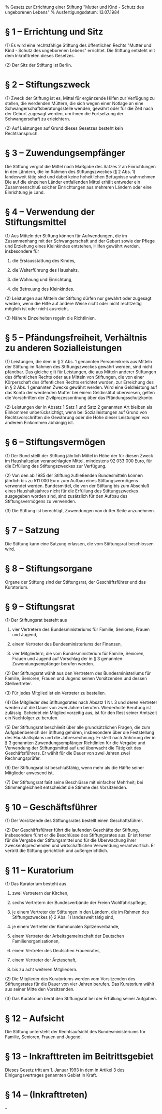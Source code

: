 % Gesetz zur Errichtung einer Stiftung "Mutter und Kind - Schutz des ungeborenen Lebens"
% Ausfertigungsdatum: 13.07.1984
 
# § 1 – Errichtung und Sitz

(1) Es wird eine rechtsfähige Stiftung des öffentlichen Rechts "Mutter und Kind - Schutz des ungeborenen Lebens" errichtet. Die Stiftung entsteht mit dem Inkrafttreten dieses Gesetzes.

(2) Der Sitz der Stiftung ist Berlin.

# § 2 – Stiftungszweck

(1) Zweck der Stiftung ist es, Mittel für ergänzende Hilfen zur Verfügung zu stellen, die werdenden Müttern, die sich wegen einer Notlage an eine Schwangerschaftsberatungsstelle wenden, gewährt oder für die Zeit nach der Geburt zugesagt werden, um ihnen die Fortsetzung der Schwangerschaft zu erleichtern.

(2) Auf Leistungen auf Grund dieses Gesetzes besteht kein Rechtsanspruch.

# § 3 – Zuwendungsempfänger

Die Stiftung vergibt die Mittel nach Maßgabe des Satzes 2 an Einrichtungen in den Ländern, die im Rahmen des Stiftungszweckes (§ 2 Abs. 1) landesweit tätig sind und dabei keine hoheitlichen Befugnisse wahrnehmen. Die auf die einzelnen Länder entfallenden Mittel erhält entweder ein Zusammenschluß solcher Einrichtungen aus mehreren Ländern oder eine Einrichtung je Land.

# § 4 – Verwendung der Stiftungsmittel

(1) Aus Mitteln der Stiftung können für Aufwendungen, die im Zusammenhang mit der Schwangerschaft und der Geburt sowie der Pflege und Erziehung eines Kleinkindes entstehen, Hilfen gewährt werden, insbesondere für

1. die Erstausstattung des Kindes,

2. die Weiterführung des Haushalts,

3. die Wohnung und Einrichtung,

4. die Betreuung des Kleinkindes.

(2) Leistungen aus Mitteln der Stiftung dürfen nur gewährt oder zugesagt werden, wenn die Hilfe auf andere Weise nicht oder nicht rechtzeitig möglich ist oder nicht ausreicht.

(3) Nähere Einzelheiten regeln die Richtlinien.

# § 5 – Pfändungsfreiheit, Verhältnis zu anderen Sozialleistungen

(1) Leistungen, die dem in § 2 Abs. 1 genannten Personenkreis aus Mitteln der Stiftung im Rahmen des Stiftungszweckes gewährt werden, sind nicht pfändbar. Das gleiche gilt für Leistungen, die aus Mitteln anderer Stiftungen des öffentlichen Rechts oder aus Mitteln von Stiftungen, die von einer Körperschaft des öffentlichen Rechts errichtet wurden, zur Erreichung des in § 2 Abs. 1 genannten Zwecks gewährt werden. Wird eine Geldleistung auf das Konto der werdenden Mutter bei einem Geldinstitut überwiesen, gelten die Vorschriften der Zivilprozessordnung über das Pfändungsschutzkonto.

(2) Leistungen der in Absatz 1 Satz 1 und Satz 2 genannten Art bleiben als Einkommen unberücksichtigt, wenn bei Sozialleistungen auf Grund von Rechtsvorschriften die Gewährung oder die Höhe dieser Leistungen von anderem Einkommen abhängig ist.

# § 6 – Stiftungsvermögen

(1) Der Bund stellt der Stiftung jährlich Mittel in Höhe der für diesen Zweck im Haushaltsplan veranschlagten Mittel, mindestens 92 033 000 Euro, für die Erfüllung des Stiftungszweckes zur Verfügung.

(2) Von den ab 1985 der Stiftung zufließenden Bundesmitteln können jährlich bis zu 511 000 Euro zum Aufbau eines Stiftungsvermögens verwendet werden. Bundesmittel, die von der Stiftung bis zum Abschluß eines Haushaltsjahres nicht für die Erfüllung des Stiftungszweckes ausgegeben worden sind, sind zusätzlich für den Aufbau des Stiftungsvermögens zu verwenden.

(3) Die Stiftung ist berechtigt, Zuwendungen von dritter Seite anzunehmen.

# § 7 – Satzung

Die Stiftung kann eine Satzung erlassen, die vom Stiftungsrat beschlossen wird.

# § 8 – Stiftungsorgane

Organe der Stiftung sind der Stiftungsrat, der Geschäftsführer und das Kuratorium.

# § 9 – Stiftungsrat

(1) Der Stiftungsrat besteht aus

1. vier Vertretern des Bundesministeriums für Familie, Senioren, Frauen und Jugend,

2. einem Vertreter des Bundesministeriums der Finanzen,

3. vier Mitgliedern, die vom Bundesministerium für Familie, Senioren, Frauen und Jugend auf Vorschlag der in § 3 genannten Zuwendungsempfänger berufen werden.

(2) Der Stiftungsrat wählt aus den Vertretern des Bundesministeriums für Familie, Senioren, Frauen und Jugend seinen Vorsitzenden und dessen Stellvertreter.

(3) Für jedes Mitglied ist ein Vertreter zu bestellen.

(4) Die Mitglieder des Stiftungsrates nach Absatz 1 Nr. 3 und deren Vertreter werden auf die Dauer von zwei Jahren berufen. Wiederholte Berufung ist zulässig. Scheidet ein Mitglied vorzeitig aus, ist für den Rest seiner Amtszeit ein Nachfolger zu berufen.

(5) Der Stiftungsrat beschließt über alle grundsätzlichen Fragen, die zum Aufgabenbereich der Stiftung gehören, insbesondere über die Feststellung des Haushaltsplans und die Jahresrechnung. Er stellt nach Anhörung der in § 3 genannten Zuwendungsempfänger Richtlinien für die Vergabe und Verwendung der Stiftungsmittel auf und überwacht die Tätigkeit des Geschäftsführers. Er wählt für die Dauer von zwei Jahren zwei Rechnungsprüfer.

(6) Der Stiftungsrat ist beschlußfähig, wenn mehr als die Hälfte seiner Mitglieder anwesend ist.

(7) Der Stiftungsrat faßt seine Beschlüsse mit einfacher Mehrheit; bei Stimmengleichheit entscheidet die Stimme des Vorsitzenden.

# § 10 – Geschäftsführer

(1) Der Vorsitzende des Stiftungsrates bestellt einen Geschäftsführer.

(2) Der Geschäftsführer führt die laufenden Geschäfte der Stiftung, insbesondere führt er die Beschlüsse des Stiftungsrates aus. Er ist ferner für die Vergabe der Stiftungsmittel und für die Überwachung ihrer zweckentsprechenden und wirtschaftlichen Verwendung verantwortlich. Er vertritt die Stiftung gerichtlich und außergerichtlich.

# § 11 – Kuratorium

(1) Das Kuratorium besteht aus

1. zwei Vertretern der Kirchen,

2. sechs Vertretern der Bundesverbände der Freien Wohlfahrtspflege,

3. je einem Vertreter der Stiftungen in den Ländern, die im Rahmen des Stiftungszweckes (§ 2 Abs. 1) landesweit tätig sind,

4. je einem Vertreter der Kommunalen Spitzenverbände,

5. einem Vertreter der Arbeitsgemeinschaft der Deutschen Familienorganisationen,

6. einem Vertreter des Deutschen Frauenrates,

7. einem Vertreter der Ärzteschaft,

8. bis zu acht weiteren Mitgliedern.

(2) Die Mitglieder des Kuratoriums werden vom Vorsitzenden des Stiftungsrates für die Dauer von vier Jahren berufen. Das Kuratorium wählt aus seiner Mitte den Vorsitzenden.

(3) Das Kuratorium berät den Stiftungsrat bei der Erfüllung seiner Aufgaben.

# § 12 – Aufsicht

Die Stiftung untersteht der Rechtsaufsicht des Bundesministeriums für Familie, Senioren, Frauen und Jugend.

# § 13 – Inkrafttreten im Beitrittsgebiet

Dieses Gesetz tritt am 1. Januar 1993 in dem in Artikel 3 des Einigungsvertrages genannten Gebiet in Kraft.

# § 14 – (Inkrafttreten)

\-
